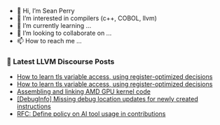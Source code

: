 - 👋 Hi, I’m Sean Perry
- 👀 I’m interested in compilers (c++, COBOL, llvm)
- 🌱 I’m currently learning ...
- 💞️ I’m looking to collaborate on ...
- 📫 How to reach me ...

<!---
s66perry/s66perry is a ✨ special ✨ repository because its `README.md` (this file) appears on your GitHub profile.
You can click the Preview link to take a look at your changes.
--->
### 📕 Latest LLVM Discourse Posts

<!-- DISCOURSE-LLVM:START -->
- [How to learn tls variable access, using register-optimized decisions](https://discourse.llvm.org/t/how-to-learn-tls-variable-access-using-register-optimized-decisions/78830#post_4)
- [How to learn tls variable access, using register-optimized decisions](https://discourse.llvm.org/t/how-to-learn-tls-variable-access-using-register-optimized-decisions/78830#post_3)
- [Assembling and linking AMD GPU kernel code](https://discourse.llvm.org/t/assembling-and-linking-amd-gpu-kernel-code/78760#post_15)
- [[DebugInfo] Missing debug location updates for newly created instructions](https://discourse.llvm.org/t/debuginfo-missing-debug-location-updates-for-newly-created-instructions/78831#post_8)
- [RFC: Define policy on AI tool usage in contributions](https://discourse.llvm.org/t/rfc-define-policy-on-ai-tool-usage-in-contributions/78758#post_19)
<!-- DISCOURSE-LLVM:END -->
